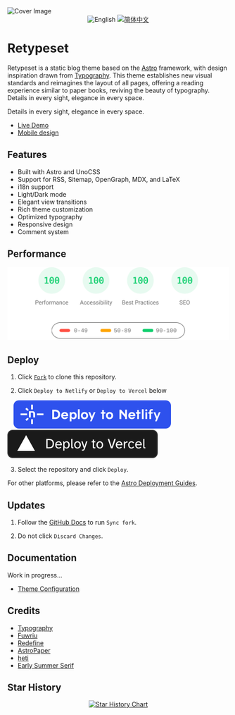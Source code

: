 <picture>
  <source media="(prefers-color-scheme: dark)" srcset="https://placehold.co/1920x1080" />
  <source media="(prefers-color-scheme: light)" srcset="https://placehold.co/1920x1080" />
  <img alt="Cover Image" src="https://placehold.co/1920x1080" />
</picture>

<div align="center">
  <picture>
    <source media="(prefers-color-scheme: dark)"
            srcset="https://img.shields.io/badge/-English-4593F8?style=for-the-badge" />
    <source media="(prefers-color-scheme: light)"
            srcset="https://img.shields.io/badge/-English-0A69DA?style=for-the-badge" />
    <img src="https://img.shields.io/badge/-English-0A69DA?style=for-the-badge" alt="English">
  </picture>
  <a title="zh" href="README.zh.md">
    <img src="https://img.shields.io/badge/-%E7%AE%80%E4%BD%93%E4%B8%AD%E6%96%87-545759?style=for-the-badge" alt="简体中文">
  </a>
</div>

# Retypeset

Retypeset is a static blog theme based on the <a href="https://astro.build/">Astro</a> framework, with design inspiration drawn from <a href="https://astro-theme-typography.vercel.app/">Typography</a>. This theme establishes new visual standards and reimagines the layout of all pages, offering a reading experience similar to paper books, reviving the beauty of typography. Details in every sight, elegance in every space.

Details in every sight, elegance in every space.

- [Live Demo](https://retypeset.radishzz.cc/)
- [Mobile design](https://mastergo.com/file/151079538766773?fileOpenFrom=home&page_id=M&source=link_share&shareId=151079538766773)

## Features

- Built with Astro and UnoCSS
- Support for RSS, Sitemap, OpenGraph, MDX, and LaTeX
- i18n support
- Light/Dark mode
- Elegant view transitions
- Rich theme customization
- Optimized typography
- Responsive design
- Comment system

## Performance

<p align="center">
  <a href="https://pagespeed.web.dev/analysis?url=https%3A%2F%2Fretypeset.radishzz.cc%2F">
    <img width="710" alt="Retypeset Lighthouse Score" src="assets/retypeset-lighthouse-score.svg">
  <a>
</p>

## Deploy

1. Click [`Fork`](https://github.com/radishzzz/astro-theme-retypeset/fork) to clone this repository.

2. Click `Deploy to Netlify` or `Deploy to Vercel` below

&emsp;[![Deploy to Netlify](assets/deploy-netlify.svg)](https://app.netlify.com/start)
[![Deploy to Vercel](assets/deploy-vercel.svg)](https://vercel.com/new)

3. Select the repository and click `Deploy`.

For other platforms, please refer to the [Astro Deployment Guides](https://docs.astro.build/en/guides/deploy/).

## Updates

1. Follow the [GitHub Docs](https://docs.github.com/en/pull-requests/collaborating-with-pull-requests/working-with-forks/syncing-a-fork) to run `Sync fork`.

2. Do not click `Discard Changes`.

## Documentation

Work in progress...

- [Theme Configuration](https://github.com/radishzzz/astro-theme-retypeset/blob/master/src/config.ts)

## Credits

- [Typography](https://github.com/moeyua/astro-theme-typography)
- [Fuwriu](https://github.com/saicaca/fuwari)
- [Redefine](https://github.com/EvanNotFound/hexo-theme-redefine)
- [AstroPaper](https://github.com/satnaing/astro-paper)
- [heti](https://github.com/sivan/heti)
- [Early Summer Serif](https://github.com/GuiWonder/EarlySummerSerif)

## Star History

<p align="center">
<a href="https://star-history.com/#radishzzz/astro-theme-retypeset&Date">
  <picture>
    <source media="(prefers-color-scheme: dark)" srcset="https://api.star-history.com/svg?repos=radishzzz/astro-theme-retypeset&type=Date&theme=dark" />
    <source media="(prefers-color-scheme: light)" srcset="https://api.star-history.com/svg?repos=radishzzz/astro-theme-retypeset&type=Date" />
    <img alt="Star History Chart" src="https://api.star-history.com/svg?repos=radishzzz/astro-theme-retypeset&type=Date" />
  </picture>
</p>
